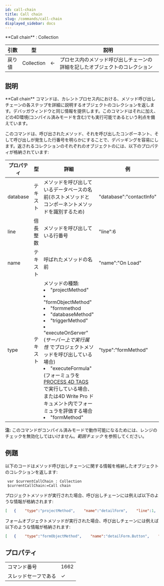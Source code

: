 ```yaml
---
id: call-chain
title: Call chain
slug: /commands/call-chain
displayed_sidebar: docs
---
```


<!--REF #_command_.Call chain.Syntax-->**Call chain** : Collection<!-- END REF-->
<!--REF #_command_.Call chain.Params-->
| 引数 | 型 |  | 説明 |
| --- | --- | --- | --- |
| 戻り値 | Collection | &#8592; | プロセス内のメソッド呼び出しチェーンの詳細を記したオブジェクトのコレクション |

<!-- END REF-->

## 説明 

<!--REF #_command_.Call chain.Summary-->**Call chain** コマンドは、カレントプロセス内における、メソッド呼び出しチェーンの各ステップを詳細に説明するオブジェクトのコレクションを返します。<!-- END REF-->デバッガウィンドウと同じ情報を提供します。このコマンドはそれに加え、どの4D環境(コンパイル済みモードを含む)でも実行可能であるという利点を備えています。

このコマンドは、呼び出されたメソッド、それを呼び出したコンポーネント、そして呼び出しが発生した行番号を明らかにすることで、デバッギングを容易にします。返されるコレクションのそれぞれのオブジェクトのには、以下のプロパティが格納されています:

| **プロパティ** | **型** | **詳細**                                                                                                                                                                                                                                                                                                            | **例**                    |
| --------- | ----- | ----------------------------------------------------------------------------------------------------------------------------------------------------------------------------------------------------------------------------------------------------------------------------------------------------------------- | ------------------------ |
| database  | テキスト  | メソッドを呼び出しているデータベースの名前(ホストメソッドとコンポーネントメソッドを識別するため)                                                                                                                                                                                                                                                                 | "database":"contactInfo" |
| line      | 倍長整数  | メソッドを呼び出している行番号                                                                                                                                                                                                                                                                                                   | "line":6                 |
| name      | テキスト  | 呼ばれたメソッドの名前                                                                                                                                                                                                                                                                                                       | "name":"On Load"         |
| type      | テキスト  | メソッドの種類: <li>"projectMethod"</li><li>"formObjectMethod"</li><li>"formmethod</li><li>"databaseMethod"</li><li>"triggerMethod"</li><li>"executeOnServer" (*サーバー上で実行属性* でプロジェクトメソッドを呼び出している場合)</li><li>"executeFormula" (フォーミュラを[PROCESS 4D TAGS](process-4d-tags.md) で実行している場合、または4D Write Pro ドキュメント内でフォーミュラを評価する場合</li><li>"formMethod"</li> | "type":"formMethod"      |

**注:** このコマンドがコンパイル済みモードで動作可能になるためには、レンジのチェックを無効化してはいけません。*範囲チェック* を参照してください。

## 例題 

以下のコードはメソッド呼び出しチェーンに関する情報を格納したオブジェクトのコレクションを返します:

```4d
 var $currentCallChain : Collection
 $currentCallChain:=Call chain
```

プロジェクトメソッドが実行された場合、呼び出しチェーンには例えば以下のような情報が格納されます:

```json
[   {    "type":"projectMethod",    "name":"detailForm",    "line":1,    "database":"myDatabase"   }]
```

フォームオブジェクトメソッドが実行された場合、呼び出しチェーンには例えば以下のような情報が格納されます:

```json
[   {    "type":"formObjectMethod",    "name":"detailForm.Button",    "line":1,    "database":"myDatabase"   },   {    "type":"formMethod",    "name”:"detailForm",    "line":2,    "database":"myDatabase"   },   {    "type":"projectMethod",    "name”:"showDetailForm",    "line":2,    "database":"myDatabase”   }]
```


## プロパティ

|  |  |
| --- | --- |
| コマンド番号 | 1662 |
| スレッドセーフである | &check; |


